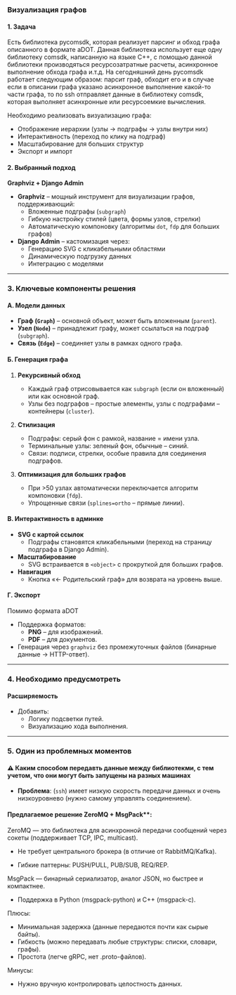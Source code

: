 ### **Визуализация графов**  

#### **1. Задача**  
Есть библиотека pycomsdk, которая реализует парсинг и обход графа описанного в формате aDOT. 
Данная библиотека использует еще одну библиотеку comsdk, написанную на языке C++, с помощью данной библиотеки производяться ресурсозатратные расчеты,
асинхронное выполнение обхода графа и.т.д.
На сегодняшний день pycomsdk работает следующим образом: парсит граф, обходит его и в случае если в описании графа указано асинхронное выполнение какой-то части графа,
то по ssh отправляет данные в библиотеку comsdk, которая выполняет асинхронные или ресурсоемкие вычисления.

Необходимо реализовать визуализацию графа:  
- Отображение иерархии (узлы → подграфы → узлы внутри них)  
- Интерактивность (переход по клику на подграф)  
- Масштабирование для больших структур  
- Экспорт и импорт  

#### **2. Выбранный подход**  
**Graphviz + Django Admin**  
- **Graphviz** – мощный инструмент для визуализации графов, поддерживающий:  
  - Вложенные подграфы (`subgraph`)  
  - Гибкую настройку стилей (цвета, формы узлов, стрелки)  
  - Автоматическую компоновку (алгоритмы `dot`, `fdp` для больших графов)  
- **Django Admin** – кастомизация через:  
  - Генерацию SVG с кликабельными областями  
  - Динамическую подгрузку данных  
  - Интеграцию с моделями  

---

### **3. Ключевые компоненты решения**  

#### **А. Модели данных**  
- **Граф (`Graph`)** – основной объект, может быть вложенным (`parent`).  
- **Узел (`Node`)** – принадлежит графу, может ссылаться на подграф (`subgraph`).  
- **Связь (`Edge`)** – соединяет узлы в рамках одного графа.  

#### **Б. Генерация графа**  
1. **Рекурсивный обход**  
   - Каждый граф отрисовывается как `subgraph` (если он вложенный) или как основной граф.  
   - Узлы без подграфов – простые элементы, узлы с подграфами – контейнеры (`cluster`).  

2. **Стилизация**  
   - Подграфы: серый фон с рамкой, название = имени узла.  
   - Терминальные узлы: зеленый фон, обычные – синий.  
   - Связи: подписи, стрелки, особые правила для соединения подграфов.  

3. **Оптимизация для больших графов**  
   - При >50 узлах автоматически переключается алгоритм компоновки (`fdp`).  
   - Упрощенные связи (`splines=ortho` – прямые линии).  

#### **В. Интерактивность в админке**  
- **SVG с картой ссылок**  
  - Подграфы становятся кликабельными (переход на страницу подграфа в Django Admin).   
- **Масштабирование**  
  - SVG встраивается в `<object>` с прокруткой для больших графов.  
- **Навигация**  
  - Кнопка «← Родительский граф» для возврата на уровень выше.  

#### **Г. Экспорт**  
Помимо формата aDOT
- Поддержка форматов:  
  - **PNG** – для изображений.  
  - **PDF** – для документов.  
- Генерация через `graphviz` без промежуточных файлов (бинарные данные → HTTP-ответ).  

---

### **4. Необходимо предусмотреть**
#### **Расширяемость**  
- Добавить:  
  - Логику подсветки путей.   
  - Визуализацию хода выполнения.  

---

### **5. Один из проблемных моментов**  

#### ⚠️ **Каким способом передавть данные между библиотекми, с тем учетом, что они могут быть запущены на разных машинах**  
- **Проблема**: (`ssh`) имеет низкую скорость передачи данных и очень низкоуровнево (нужно самому управлять соединением).  

#### Предлагаемое решение ZeroMQ + MsgPack**:  

ZeroMQ — это библиотека для асинхронной передачи сообщений через сокеты (поддерживает TCP, IPC, multicast).

- Не требует центрального брокера (в отличие от RabbitMQ/Kafka).

- Гибкие паттерны: PUSH/PULL, PUB/SUB, REQ/REP.

MsgPack — бинарный сериализатор, аналог JSON, но быстрее и компактнее.

- Поддержка в Python (msgpack-python) и C++ (msgpack-c).

Плюсы:
- Минимальная задержка (данные передаются почти как сырые байты).
- Гибкость (можно передавать любые структуры: списки, словари, графы).
- Простота (легче gRPC, нет .proto-файлов).

Минусы:
- Нужно вручную контролировать целостность данных.